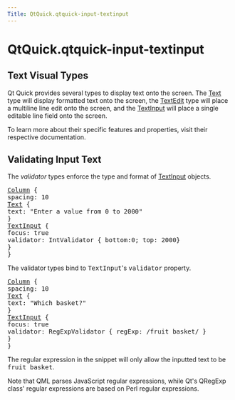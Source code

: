 ```yaml
---
Title: QtQuick.qtquick-input-textinput
---
```


# QtQuick.qtquick-input-textinput

<span class="subtitle"></span>
<!-- $$$qtquick-input-textinput.html-description -->
<h2>Text Visual Types</h2>
<p>Qt Quick provides several types to display text onto the screen. The <a href="QtQuick.Text.md">Text</a> type will display formatted text onto the screen, the <a href="QtQuick.TextEdit.md">TextEdit</a> type will place a multiline line edit onto the screen, and the <a href="QtQuick.TextInput.md">TextInput</a> will place a single editable line field onto the screen.</p>
<p>To learn more about their specific features and properties, visit their respective documentation.</p>
<h2>Validating Input Text</h2>
<p>The <i>validator</i> types enforce the type and format of <a href="QtQuick.TextInput.md">TextInput</a> objects.</p>
<pre class="qml"><span class="type"><a href="QtQuick.Column.md">Column</a></span> {
<span class="name">spacing</span>: <span class="number">10</span>
<span class="type"><a href="QtQuick.Text.md">Text</a></span> {
<span class="name">text</span>: <span class="string">&quot;Enter a value from 0 to 2000&quot;</span>
}
<span class="type"><a href="QtQuick.TextInput.md">TextInput</a></span> {
<span class="name">focus</span>: <span class="number">true</span>
<span class="name">validator</span>: <span class="name">IntValidator</span> { <span class="name">bottom</span>:<span class="number">0</span>; <span class="name">top</span>: <span class="number">2000</span>}
}
}</pre>
<p>The validator types bind to <tt>TextInput</tt>'s <tt>validator</tt> property.</p>
<pre class="qml"><span class="type"><a href="QtQuick.Column.md">Column</a></span> {
<span class="name">spacing</span>: <span class="number">10</span>
<span class="type"><a href="QtQuick.Text.md">Text</a></span> {
<span class="name">text</span>: <span class="string">&quot;Which basket?&quot;</span>
}
<span class="type"><a href="QtQuick.TextInput.md">TextInput</a></span> {
<span class="name">focus</span>: <span class="number">true</span>
<span class="name">validator</span>: <span class="name">RegExpValidator</span> { <span class="name">regExp</span>: /fruit basket/ }
}
}</pre>
<p>The regular expression in the snippet will only allow the inputted text to be <tt>fruit basket</tt>.</p>
<p>Note that QML parses JavaScript regular expressions, while Qt's QRegExp class' regular expressions are based on Perl regular expressions.</p>
<!-- @@@qtquick-input-textinput.html -->
